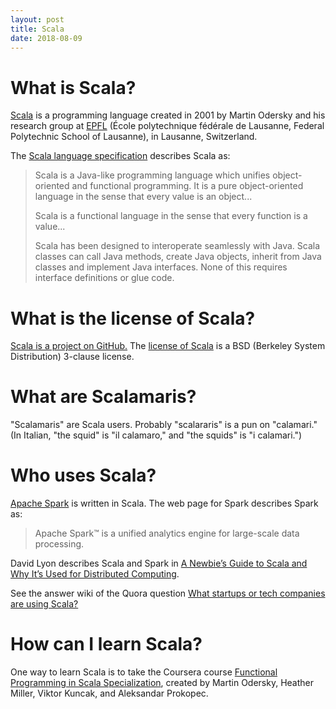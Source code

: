 ```yaml
---
layout: post
title: Scala
date: 2018-08-09
---
```


# What is Scala?

[Scala](https://scala-lang.org/) is a programming language created in 2001 by Martin Odersky and his research group at [EPFL](https://www.epfl.ch/index.en.html) (École polytechnique fédérale de Lausanne, Federal Polytechnic School of Lausanne), in Lausanne, Switzerland.

The [Scala language specification](https://scala-lang.org/files/archive/spec/2.12/) describes Scala as:

> Scala is a Java-like programming language which unifies object-oriented and functional programming. It is a pure object-oriented language in the sense that every value is an object...
>
> Scala is a functional language in the sense that every function is a value...
>
> Scala has been designed to interoperate seamlessly with Java. Scala classes can call Java methods, create Java objects, inherit from Java classes and implement Java interfaces. None of this requires interface definitions or glue code.

# What is the license of Scala?

[Scala is a project on GitHub.](https://github.com/scala/scala) The [license of Scala](https://github.com/scala/scala/blob/2.13.x/LICENSE) is a BSD (Berkeley System Distribution) 3-clause license.

# What are Scalamaris?

"Scalamaris" are Scala users. Probably "scalararis" is a pun on "calamari." (In Italian, "the squid" is "il calamaro," and "the squids" is "i calamari.")

# Who uses Scala?

[Apache Spark](https://spark.apache.org/) is written in Scala. The web page for Spark describes Spark as:

> Apache Spark™ is a unified analytics engine for large-scale data processing.

David Lyon describes Scala and Spark in [A Newbie’s Guide to Scala and Why It’s Used for Distributed Computing](https://blog.insightdatascience.com/a-newbies-guide-to-scala-and-why-it-s-used-for-distributed-computing-979070a9f8).

See the answer wiki of the Quora question [What startups or tech companies are using Scala?](https://www.quora.com/What-startups-or-tech-companies-are-using-Scala)

# How can I learn Scala?

One way to learn Scala is to take the Coursera course [Functional Programming in Scala Specialization](https://www.coursera.org/specializations/scala), created by Martin Odersky, Heather Miller, Viktor Kuncak, and Aleksandar Prokopec.

